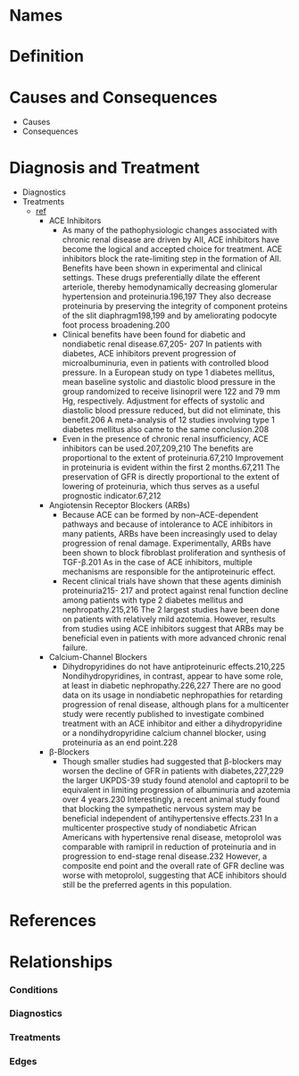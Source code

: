 # Names

# Definition

# Causes and Consequences

- Causes
- Consequences

# Diagnosis and Treatment

- Diagnostics
- Treatments
    - [ref][YuProgression]
        - ACE Inhibitors
            - As many of the pathophysiologic changes associated with chronic renal disease are driven by AII, ACE inhibitors have become the logical and accepted choice for treatment. ACE inhibitors block the rate-limiting step in the formation of AII. Benefits have been shown in experimental and clinical settings. These drugs preferentially dilate the efferent arteriole, thereby hemodynamically decreasing glomerular hypertension and proteinuria.196,197 They also decrease proteinuria by preserving the integrity of component proteins of the slit diaphragm198,199 and by ameliorating podocyte foot process broadening.200
            - Clinical benefits have been found for diabetic and nondiabetic renal disease.67,205- 207 In patients with diabetes, ACE inhibitors prevent progression of microalbuminuria, even in patients with controlled blood pressure. In a European study on type 1 diabetes mellitus, mean baseline systolic and diastolic blood pressure in the group randomized to receive lisinopril were 122 and 79 mm Hg, respectively. Adjustment for effects of systolic and diastolic blood pressure reduced, but did not eliminate, this benefit.206 A meta-analysis of 12 studies involving type 1 diabetes mellitus also came to the same conclusion.208
            - Even in the presence of chronic renal insufficiency, ACE inhibitors can be used.207,209,210 The benefits are proportional to the extent of proteinuria.67,210 Improvement in proteinuria is evident within the first 2 months.67,211 The preservation of GFR is directly proportional to the extent of lowering of proteinuria, which thus serves as a useful prognostic indicator.67,212
        - Angiotensin Receptor Blockers (ARBs)
            - Because ACE can be formed by non–ACE-dependent pathways and because of intolerance to ACE inhibitors in many patients, ARBs have been increasingly used to delay progression of renal damage. Experimentally, ARBs have been shown to block fibroblast proliferation and synthesis of TGF-β.201 As in the case of ACE inhibitors, multiple mechanisms are responsible for the antiproteinuric effect.
            - Recent clinical trials have shown that these agents diminish proteinuria215- 217 and protect against renal function decline among patients with type 2 diabetes mellitus and nephropathy.215,216 The 2 largest studies have been done on patients with relatively mild azotemia. However, results from studies using ACE inhibitors suggest that ARBs may be beneficial even in patients with more advanced chronic renal failure.
        - Calcium-Channel Blockers
            - Dihydropyridines do not have antiproteinuric effects.210,225 Nondihydropyridines, in contrast, appear to have some role, at least in diabetic nephropathy.226,227 There are no good data on its usage in nondiabetic nephropathies for retarding progression of renal disease, although plans for a multicenter study were recently published to investigate combined treatment with an ACE inhibitor and either a dihydropyridine or a nondihydropyridine calcium channel blocker, using proteinuria as an end point.228
        - β-Blockers
            - Though smaller studies had suggested that β-blockers may worsen the decline of GFR in patients with diabetes,227,229 the larger UKPDS-39 study found atenolol and captopril to be equivalent in limiting progression of albuminuria and azotemia over 4 years.230 Interestingly, a recent animal study found that blocking the sympathetic nervous system may be beneficial independent of antihypertensive effects.231 In a multicenter prospective study of nondiabetic African Americans with hypertensive renal disease, metoprolol was comparable with ramipril in reduction of proteinuria and in progression to end-stage renal disease.232 However, a composite end point and the overall rate of GFR decline was worse with metoprolol, suggesting that ACE inhibitors should still be the preferred agents in this population.

# References

[YuProgression]: http://archinte.jamanetwork.com/article.aspx?articleid=215760  "Progression of Chronic Renal Failure"

# Relationships

### Conditions

### Diagnostics

### Treatments

### Edges